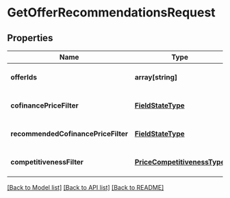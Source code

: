 # GetOfferRecommendationsRequest

## Properties
Name | Type | Description | Notes
------------ | ------------- | ------------- | -------------
**offerIds** | **array[string]** |  | [optional] [default to null]
**cofinancePriceFilter** | [**FieldStateType**](FieldStateType.md) |  | [optional] [default to null]
**recommendedCofinancePriceFilter** | [**FieldStateType**](FieldStateType.md) |  | [optional] [default to null]
**competitivenessFilter** | [**PriceCompetitivenessType**](PriceCompetitivenessType.md) |  | [optional] [default to null]

[[Back to Model list]](../README.md#documentation-for-models) [[Back to API list]](../README.md#documentation-for-api-endpoints) [[Back to README]](../README.md)


